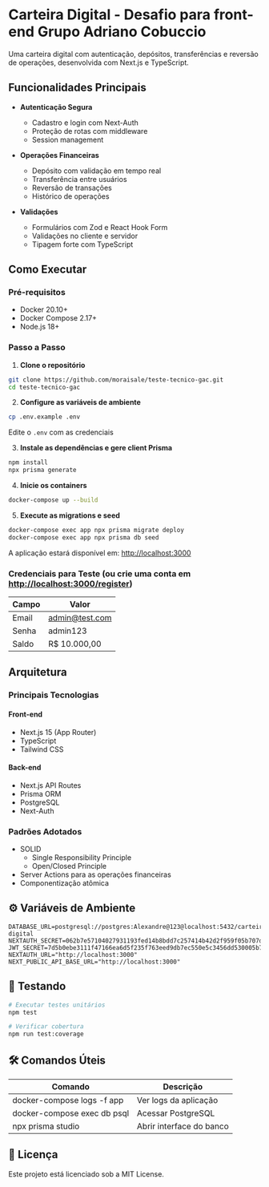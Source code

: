 # Carteira Digital - Desafio para front-end Grupo Adriano Cobuccio

Uma carteira digital com autenticação, depósitos, transferências e reversão de operações, desenvolvida com Next.js e TypeScript.



## Funcionalidades Principais

- **Autenticação Segura**
  - Cadastro e login com Next-Auth
  - Proteção de rotas com middleware
  - Session management

- **Operações Financeiras**
  - Depósito com validação em tempo real
  - Transferência entre usuários
  - Reversão de transações
  - Histórico de operações

- **Validações**
  - Formulários com Zod e React Hook Form
  - Validações no cliente e servidor
  - Tipagem forte com TypeScript

## Como Executar

### Pré-requisitos
- Docker 20.10+
- Docker Compose 2.17+
- Node.js 18+

### Passo a Passo

1. **Clone o repositório**
```bash
git clone https://github.com/moraisale/teste-tecnico-gac.git
cd teste-tecnico-gac
```

2. **Configure as variáveis de ambiente**
```bash
cp .env.example .env
```
Edite o `.env` com as credenciais

3. **Instale as dependências e gere client Prisma**
```bash
npm install
npx prisma generate
```

4. **Inicie os containers**
```bash
docker-compose up --build
```

5. **Execute as migrations e seed**
```bash
docker-compose exec app npx prisma migrate deploy
docker-compose exec app npx prisma db seed
```

A aplicação estará disponível em: [http://localhost:3000](http://localhost:3000)

### Credenciais para Teste (ou crie uma conta em [http://localhost:3000/register](http://localhost:3000/register))

| Campo | Valor |
|-------|-------|
| Email | admin@test.com |
| Senha | admin123 |
| Saldo | R$ 10.000,00 |

## Arquitetura

### Principais Tecnologias

#### Front-end

- Next.js 15 (App Router)
- TypeScript
- Tailwind CSS

#### Back-end

- Next.js API Routes
- Prisma ORM
- PostgreSQL
- Next-Auth

### Padrões Adotados

- SOLID
  - Single Responsibility Principle
  - Open/Closed Principle
- Server Actions para as operações financeiras
- Componentização atômica

## ⚙️ Variáveis de Ambiente

```
DATABASE_URL=postgresql://postgres:Alexandre@123@localhost:5432/carteira-digital
NEXTAUTH_SECRET=062b7e57104027931193fed14b8bdd7c257414b42d2f959f05b707dc5e5428f2
JWT_SECRET=7d5b0ebe3111f47166ea6d5f235f763eed9db7ec550e5c3456dd530005b7c07f
NEXTAUTH_URL="http://localhost:3000"
NEXT_PUBLIC_API_BASE_URL="http://localhost:3000"
```

## 🧪 Testando

```bash
# Executar testes unitários
npm test

# Verificar cobertura
npm run test:coverage
```

## 🛠️ Comandos Úteis

| Comando | Descrição |
|---------|-----------|
| docker-compose logs -f app | Ver logs da aplicação |
| docker-compose exec db psql | Acessar PostgreSQL |
| npx prisma studio | Abrir interface do banco |

## 📄 Licença

Este projeto está licenciado sob a MIT License.
